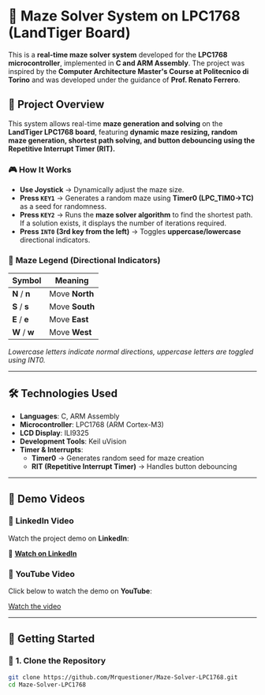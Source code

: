 # 🚀 Maze Solver System on LPC1768 (LandTiger Board)

This is a **real-time maze solver system** developed for the **LPC1768 microcontroller**, implemented in **C and ARM Assembly**. The project was inspired by the **Computer Architecture Master's Course at Politecnico di Torino** and was developed under the guidance of **Prof. Renato Ferrero**.

## 🔹 Project Overview  
This system allows real-time **maze generation and solving** on the **LandTiger LPC1768 board**, featuring **dynamic maze resizing, random maze generation, shortest path solving, and button debouncing using the Repetitive Interrupt Timer (RIT).**  

### 🎮 **How It Works**  
- **Use Joystick** → Dynamically adjust the maze size.  
- **Press `KEY1`** → Generates a random maze using **Timer0 (LPC_TIM0->TC)** as a seed for randomness.  
- **Press `KEY2`** → Runs the **maze solver algorithm** to find the shortest path. If a solution exists, it displays the number of iterations required.  
- **Press `INT0` (3rd key from the left)** → Toggles **uppercase/lowercase** directional indicators.  

### 🧭 **Maze Legend (Directional Indicators)**  
| Symbol | Meaning |  
|---------|-------------------|  
| **N** / **n** | Move **North** |  
| **S** / **s** | Move **South** |  
| **E** / **e** | Move **East** |  
| **W** / **w** | Move **West** |  

*Lowercase letters indicate normal directions, uppercase letters are toggled using INT0.*  

---

## 🛠 **Technologies Used**  
- **Languages**: C, ARM Assembly  
- **Microcontroller**: LPC1768 (ARM Cortex-M3)  
- **LCD Display**: ILI9325  
- **Development Tools**: Keil uVision  
- **Timer & Interrupts**:  
  - **Timer0** → Generates random seed for maze creation  
  - **RIT (Repetitive Interrupt Timer)** → Handles button debouncing  

---

## 📌 **Demo Videos**  
### 🎥 **LinkedIn Video**  
Watch the project demo on **LinkedIn**:  

🔗 **[Watch on LinkedIn](YOUR_LINKEDIN_VIDEO_URL)**  

### 🎥 **YouTube Video**  
Click below to watch the demo on **YouTube**:  

[Watch the video](https://www.youtube.com/watch?v=YOUR_YOUTUBE_VIDEO_ID)  

---

## 🚀 **Getting Started**  
### 🔹 **1. Clone the Repository**  
```sh
git clone https://github.com/Mrquestioner/Maze-Solver-LPC1768.git
cd Maze-Solver-LPC1768
